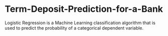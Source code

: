 # Term-Deposit-Prediction-for-a-Bank
Logistic Regression is a Machine Learning classification algorithm that is used to predict the probability of a categorical dependent variable.
